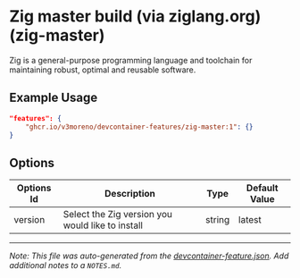 
# Zig master build (via ziglang.org) (zig-master)

Zig is a general-purpose programming language and toolchain for maintaining robust, optimal and reusable software.

## Example Usage

```json
"features": {
    "ghcr.io/v3moreno/devcontainer-features/zig-master:1": {}
}
```

## Options

| Options Id | Description | Type | Default Value |
|-----|-----|-----|-----|
| version | Select the Zig version you would like to install | string | latest |



---

_Note: This file was auto-generated from the [devcontainer-feature.json](https://github.com/v3moreno/devcontainer-features/blob/main/src/zig-master/devcontainer-feature.json).  Add additional notes to a `NOTES.md`._
